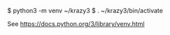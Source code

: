 $ python3 -m venv ~/krazy3
$ . ~/krazy3/bin/activate

See https://docs.python.org/3/library/venv.html

